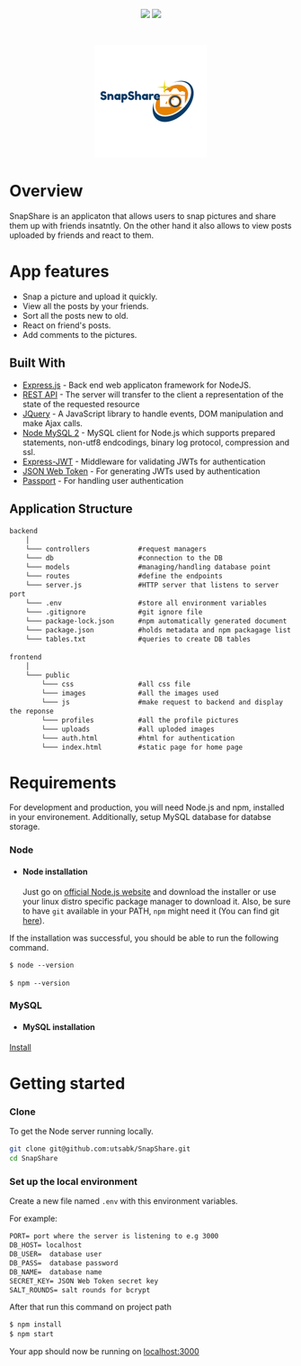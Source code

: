 <p align="center">

<a href="https://github.com/utsabk/SnapShare/graphs/contributors" alt="Contributors">
    <img src="https://img.shields.io/github/contributors/badges/shields" /></a>

<a href="https://www.gnu.org/licenses/gpl-3.0" alt="Contributors">
    <img src="https://img.shields.io/badge/License-GPLv3-blue.svg" /></a>


</p>

<!-- PROJECT LOGO -->
<br />
<p align="center">
    <a href="http://">
        <img src="logo.png" >
    </a>
</p>

# Overview
SnapShare is an applicaton that allows users to snap pictures and share them up with friends insatntly.
On the other hand it also allows to view posts uploaded by friends and react to them.

# App features
* Snap a picture and upload it quickly.
* View all the posts by your friends.
* Sort all the posts new to old.
* React on friend's posts.
* Add comments to the pictures.


## Built With

- [Express.js](https://expressjs.com/) - Back end web applicaton framework for NodeJS.
- [REST API](https://restfulapi.net/) - The server will transfer to the client a representation of the state of the requested resource
- [JQuery](https://jquery.com) - A JavaScript library to handle events, DOM manipulation and make Ajax calls.
- [Node MySQL 2](https://github.com/sidorares/node-mysql2) - MySQL client for Node.js which supports prepared statements, non-utf8 endcodings, binary log protocol, compression and ssl.
- [Express-JWT](https://github.com/auth0/express-jwt) - Middleware for validating JWTs for authentication
- [JSON Web Token](https://github.com/auth0/node-jsonwebtoken) - For generating JWTs used by authentication
- [Passport](https://github.com/jaredhanson/passport) - For handling user authentication

## Application Structure


```
backend
    │
    └─── controllers            #request managers
    └─── db                     #connection to the DB
    └─── models                 #managing/handling database point            
    └─── routes                 #define the endpoints
    └─── server.js              #HTTP server that listens to server port
    └─── .env                   #store all environment variables
    └─── .gitignore             #git ignore file
    └─── package-lock.json      #npm automatically generated document
    └─── package.json           #holds metadata and npm packagage list
    └─── tables.txt             #queries to create DB tables

frontend
    │
    └─── public
        └─── css                #all css file
        └─── images             #all the images used
        └─── js                 #make request to backend and display the reponse    
        └─── profiles           #all the profile pictures
        └─── uploads            #all uploded images
        └─── auth.html          #html for authentication
        └─── index.html         #static page for home page

```

<!-- GETTING STARTED -->
# Requirements
For development and production, you will need Node.js and npm, installed in your environement. Additionally, setup MySQL database for databse storage.

### Node
- #### Node installation

  Just go on [official Node.js website](https://nodejs.org/) and download the installer or use your linux distro specific package manager to download it.
Also, be sure to have `git` available in your PATH, `npm` might need it (You can find git [here](https://git-scm.com/)).

If the installation was successful, you should be able to run the following command.

    $ node --version

    $ npm --version
    
### MySQL
- #### MySQL installation
 [Install](https://dev.mysql.com/doc/mysql-installation-excerpt/8.0/en/windows-install-archive.html)

 # Getting started

### Clone

To get the Node server running locally.

```sh
git clone git@github.com:utsabk/SnapShare.git
cd SnapShare
```
### Set up the local environment
Create a new file named `.env` with this environment variables.

   For example:
```
PORT= port where the server is listening to e.g 3000
DB_HOST= localhost
DB_USER=  database user
DB_PASS=  database password
DB_NAME=  database name
SECRET_KEY= JSON Web Token secret key
SALT_ROUNDS= salt rounds for bcrypt
```

After that run this command on project path

```sh
$ npm install
$ npm start
```
Your app should now be running on [localhost:3000](http://localhost:3000/)
